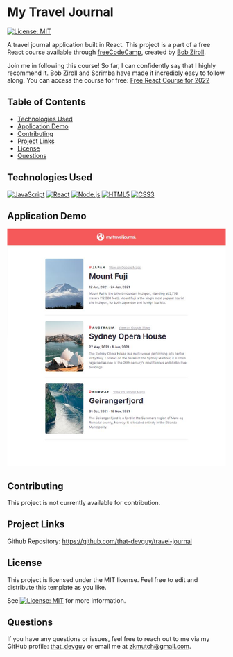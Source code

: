 # My Travel Journal

[![License: MIT](https://img.shields.io/badge/License-MIT-yellow.svg)](https://opensource.org/licenses/MIT)

A travel journal application built in React. This project is a part of a free React course available through [freeCodeCamp](https://www.freecodecamp.org/), created by [Bob Ziroll](https://twitter.com/bobziroll).

Join me in following this course! So far, I can confidently say that I highly recommend it. Bob Ziroll and Scrimba have made it incredibly easy to follow along. You can access the course for free: [Free React Course for 2022](https://www.freecodecamp.org/news/free-react-course-2022/)

## Table of Contents

- [Technologies Used](#technologies-used)
- [Application Demo](#application-demo)
- [Contributing](#contributing)
- [Project Links](#project-links)
- [License](#license)
- [Questions](#questions)

## Technologies Used

[![JavaScript](https://img.shields.io/badge/JavaScript-ES6+-yellow)](https://www.ecma-international.org/ecma-262/)
[![React](https://img.shields.io/badge/React-v17.0.2-blue)](https://reactjs.org/)
[![Node.js](https://img.shields.io/badge/Node.js-v14.17.0-green)](https://nodejs.org/)
[![HTML5](https://img.shields.io/badge/HTML5-orange)](https://developer.mozilla.org/en-US/docs/Web/Guide/HTML/HTML5)
[![CSS3](https://img.shields.io/badge/CSS3-blue)](https://www.w3.org/TR/CSS/)

## Application Demo

![My Travel Journal Demo](./src/images/travel-journal-demo.JPG)

## Contributing

This project is not currently available for contribution.

## Project Links

Github Repository: https://github.com/that-devguy/travel-journal

## License

This project is licensed under the MIT license. Feel free to edit and distribute this template as you like.

See [![License: MIT](https://img.shields.io/badge/License-MIT-yellow.svg)](https://opensource.org/licenses/MIT) for more information.

## Questions

If you have any questions or issues, feel free to reach out to me via my GitHub profile: [that_devguy](https://github.com/that_devguy) or email me at zkmutch@gmail.com.